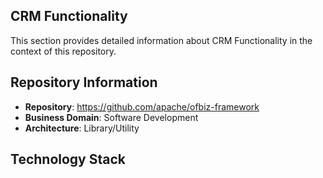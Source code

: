 ## CRM Functionality

This section provides detailed information about CRM Functionality in the context of this repository.

## Repository Information

- **Repository**: https://github.com/apache/ofbiz-framework
- **Business Domain**: Software Development
- **Architecture**: Library/Utility

## Technology Stack

